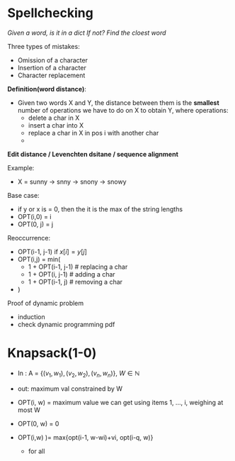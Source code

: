 # Spellchecking
*Given a word, is it in a dict*
*If not? Find the cloest word*

Three types of mistakes:
- Omission of a character
- Insertion of a character
- Character replacement



**Definition(word distance)**:
- Given two words X and Y, the distance between them is the **smallest** number of operations we have to do on X to obtain Y, where operations:
	- delete a char in X
	- insert a char into X
	- replace a char in X in pos i with another char
	- 
**Edit distance / Levenchten dsitane / sequence alignment**

Example:
- X = sunny -> snny -> snony -> snowy 

Base case:
- if y or x is = 0, then the it is the max of the string lengths
- OPT(i,0) = i
- OPT(0, j) = j

Reoccurrence:
- OPT(i-1, j-1) if $x[i] = y[j]$
- OPT(i,j) = min(
	- 1 + OPT(i-1, j-1) # replacing a char
	- 1 + OPT(i, j-1) # adding a char
	- 1 + OPT(i-1, j)  # removing a char
- )

Proof of dynamic problem
- induction
- check dynamic programming pdf



# Knapsack(1-0)
- In : A = {$(v_1, w_1), (v_2, w_2), (v_n, w_n)$}, $W\in \mathbb{N}$
- out: maximum val constrained by W

- OPT(i, w) = maximum value we can get using items 1, ..., i, weighing at most W
- OPT(0, w) = 0
- OPT(i,w) )= max{opt(i-1, w-wi)+vi, opt(i-q, w)}
	- for all 